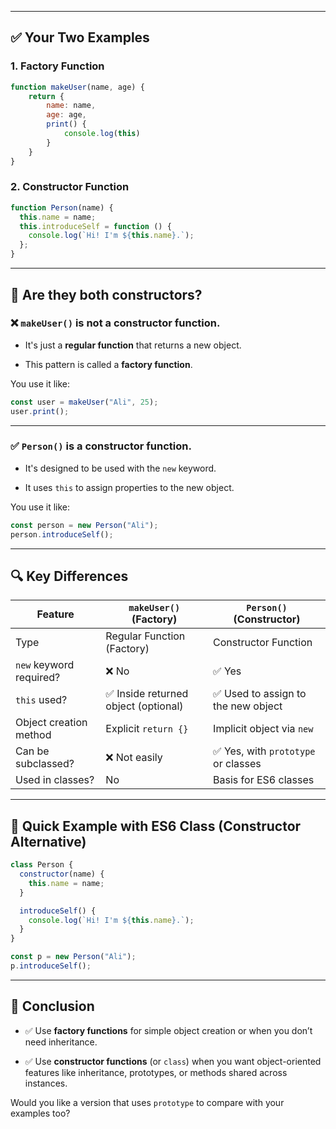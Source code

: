 

---

## ✅ Your Two Examples

### 1. Factory Function

```javascript
function makeUser(name, age) {
    return {
        name: name,
        age: age,
        print() {
            console.log(this)
        }
    }
}
```

### 2. Constructor Function

```javascript
function Person(name) {
  this.name = name;
  this.introduceSelf = function () {
    console.log(`Hi! I'm ${this.name}.`);
  };
}
```

---

## 🧠 Are they both constructors?

### ❌ `makeUser()` is **not** a constructor function.

- It's just a **regular function** that returns a new object.
    
- This pattern is called a **factory function**.
    

You use it like:

```javascript
const user = makeUser("Ali", 25);
user.print();
```

---

### ✅ `Person()` **is** a constructor function.

- It's designed to be used with the `new` keyword.
    
- It uses `this` to assign properties to the new object.
    

You use it like:

```javascript
const person = new Person("Ali");
person.introduceSelf();
```

---

## 🔍 Key Differences

|Feature|`makeUser()` (Factory)|`Person()` (Constructor)|
|---|---|---|
|Type|Regular Function (Factory)|Constructor Function|
|`new` keyword required?|❌ No|✅ Yes|
|`this` used?|✅ Inside returned object (optional)|✅ Used to assign to the new object|
|Object creation method|Explicit `return {}`|Implicit object via `new`|
|Can be subclassed?|❌ Not easily|✅ Yes, with `prototype` or classes|
|Used in classes?|No|Basis for ES6 classes|

---

## 🧱 Quick Example with ES6 Class (Constructor Alternative)

```javascript
class Person {
  constructor(name) {
    this.name = name;
  }

  introduceSelf() {
    console.log(`Hi! I'm ${this.name}.`);
  }
}

const p = new Person("Ali");
p.introduceSelf();
```

---

## 🏁 Conclusion

- ✅ Use **factory functions** for simple object creation or when you don’t need inheritance.
    
- ✅ Use **constructor functions** (or `class`) when you want object-oriented features like inheritance, prototypes, or methods shared across instances.
    

Would you like a version that uses `prototype` to compare with your examples too?